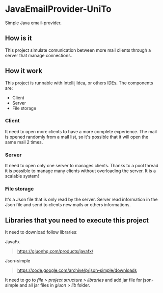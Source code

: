 # JavaEmailProvider-UniTo
Simple Java email-provider.

## How is it
This project simulate comunication between more mail clients through a server that manage connections.

## How it work
This project is runnable with Intellij Idea, or others IDEs.
The components are:
* Client
* Server
* File storage

### Client
It need to open more clients to have a more complete experience.
The mail is opened randomly from a mail list, so it's possible that it will open the same mail 2 times.

### Server
It need to open only one server to manages clients.
Thanks to a pool thread it is possible to manage many clients without overloading the server. It is a scalable system!

### File storage
It's a Json file that is only read by the server.
Server read information in the Json file and send to clients new mails or others informations.

## Libraries that you need to execute this project
It need to download follow libraries:

JavaFx
> https://gluonhq.com/products/javafx/

Json-simple
> https://code.google.com/archive/p/json-simple/downloads

It need to go to *file* > *project structure* > *libraries* and add jar file for json-simple and all jar files in *gluon* > *lib* folder.
